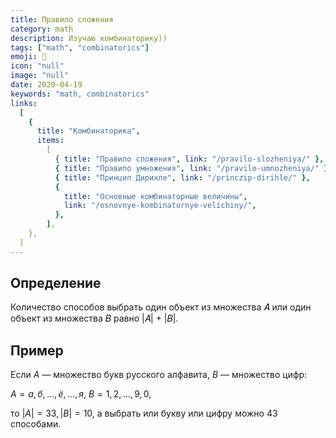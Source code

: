 ```yaml
---
title: Правило сложения
category: math
description: Изучаю комбинаторику))
tags: ["math", "combinatorics"]
emoji: 👾
icon: "null"
image: "null"
date: 2020-04-19
keywords: "math, combinatorics"
links:
  [
    {
      title: "Комбинаторика",
      items:
        [
          { title: "Правило сложения", link: "/pravilo-slozheniya/" },
          { title: "Правило умножения", link: "/pravilo-umnozheniya/" },
          { title: "Принцип Дирихле", link: "/princzip-dirihle/" },
          {
            title: "Основные комбинаторные величины",
            link: "/osnovnye-kombinatornye-velichiny/",
          },
        ],
    },
  ]
---
```


## Определение

Количество способов выбрать один объект из множества 𝐴 или один объект из множества 𝐵 равно |𝐴| + |𝐵|.

## Пример

Если $A$ — множество букв русского алфавита, $B$ — множество цифр:

$A = {а,б,...,ё, ...,я}$, $B = {1, 2, ..., 9, 0}$,

то $|A| = 33, |B| = 10$, а выбрать или букву или цифру можно 43 способами.
